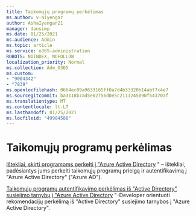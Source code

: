 ```yaml
---
title: Taikomųjų programų perkėlimas
ms.author: v-aiyengar
author: AshaIyengar21
manager: dansimp
ms.date: 01/25/2021
ms.audience: Admin
ms.topic: article
ms.service: o365-administration
ROBOTS: NOINDEX, NOFOLLOW
localization_priority: Normal
ms.collection: Adm_O365
ms.custom:
- "9004342"
- "7839"
ms.openlocfilehash: 0664ec09a9633165ff0a7d4b33320b14abf7c4e7
ms.sourcegitcommit: ba3118b7ad5e02756d0e5c2113245090f54370af
ms.translationtype: MT
ms.contentlocale: lt-LT
ms.lasthandoff: 01/25/2021
ms.locfileid: "49984580"
---
```

# <a name="migrating-applications"></a>Taikomųjų programų perkėlimas

[Ištekliai, skirti programoms perkelti į "Azure Active Directory](https://docs.microsoft.com/azure/active-directory/manage-apps/migration-resources) " – ištekliai, padėsiantys jums perkelti taikomųjų programų prieigą ir autentifikavimą į "Azure Active Directory" ("Azure AD").

[Taikomųjų programų autentifikavimo perkėlimas iš "Active Directory" susiejimo tarnybų į "Azure Active Directory](https://docs.microsoft.com/azure/active-directory/manage-apps/migrate-adfs-apps-to-azure) "-Developer orientuoti rekomendacijų perkėlimą iš "Active Directory" susiejimo tarnybos į "Azure Active Directory".